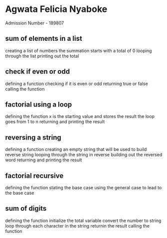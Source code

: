 # Agwata Felicia Nyaboke
Admission Number - 189807
## sum of elements in a list
creating a list of numbers
the summation starts with a total of 0
looping through the list
printing out the total

## check if even or odd
defining a function 
checking if it is even or odd
returning true or false
calling the function

## factorial using a loop
defining the function
x is the starting value and stores the result
the loop goes from 1 to n
returning and printing the result

## reversing a string
defining a function
creating an empty string that will be used to build reverse string
looping through the string in reverse
building out the reversed word
returning and printing the result

## factorial recursive
defining the function
stating the base case
using the general case to lead to the base case

## sum of digits
defining the function
initialize the total variable
convert the number to string
loop through each character in the string
returnin the result 
calling the function



